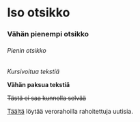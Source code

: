 # Iso otsikko
### Vähän pienempi otsikko
###### Pienin otsikko

*Kursivoitua tekstiä*

__Vähän paksua tekstiä__

~~Tästä ei saa kunnolla selvää~~

[Täältä](https://yle.fi/) löytää verorahoilla rahoitettuja uutisia.
